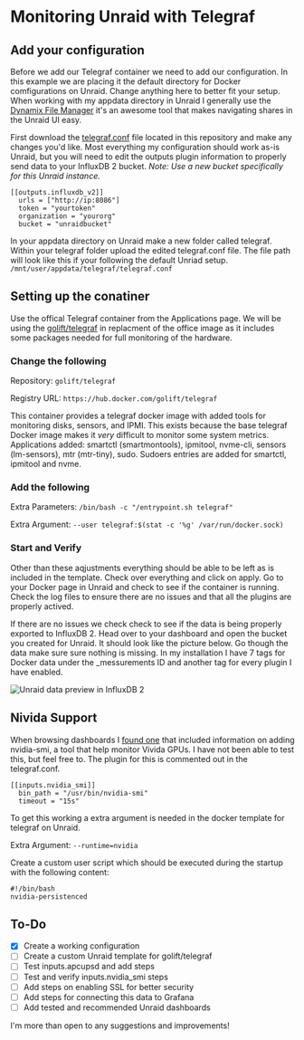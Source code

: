 # Monitoring Unraid with Telegraf

## Add your configuration
Before we add our Telegraf container we need to add our configuration. In this example we are placing it the default directory for Docker comfigurations on Unraid. Change anything here to better fit your setup. When working with my appdata directory in Unraid I generally use the [Dynamix File Manager](https://forums.unraid.net/topic/120982-dynamix-file-manager/) it's an awesome tool that makes navigating shares in the Unraid UI easy.

First download the [telegraf.conf](https://github.com/TechHutTV/server-monitoring/blob/main/unraid/telegraf.conf) file located in this repository and make any changes you'd like. Most everything my configuration should work as-is Unraid, but you will need to edit the outputs plugin information to properly send data to your InfluxDB 2 bucket. _Note: Use a new bucket specifically for this Unraid instance._

```
[[outputs.influxdb_v2]]
  urls = ["http://ip:8086"]
  token = "yourtoken"
  organization = "yourorg"
  bucket = "unraidbucket"
```

In your appdata directory on Unraid make a new folder called telegraf. Within your telegraf folder upload the edited telegraf.conf file. The file path will look like this if your following the default Unriad setup. ```/mnt/user/appdata/telegraf/telegraf.conf ```


## Setting up the conatiner

Use the offical Telegraf container from the Applications page. We will be using the [golift/telegraf](https://hub.docker.com/golift/telegraf) in replacment of the office image as it includes some packages needed for full monitoring of the hardware.
### Change the following

Repository: ```golift/telegraf```

Registry URL: ```https://hub.docker.com/golift/telegraf```

This container provides a telegraf docker image with added tools for monitoring disks, sensors, and IPMI. This exists because the base telegraf Docker image makes it *very* difficult to monitor some system metrics. Applications added: smartctl (smartmontools), ipmitool, nvme-cli, sensors (lm-sensors), mtr (mtr-tiny), sudo. Sudoers entries are added for smartctl, ipmitool and nvme.

### Add the following

Extra Parameters: ```/bin/bash -c "/entrypoint.sh telegraf"```

Extra Argument: ```--user telegraf:$(stat -c '%g' /var/run/docker.sock)```

### Start and Verify

Other than these aqjustments everything should be able to be left as is included in the template. Check over everything and click on apply. Go to your Docker page in Unraid and check to see if the container is running. Check the log files to ensure there are no issues and that all the plugins are properly actived.

If there are no issues we check check to see if the data is being properly exported to InfluxDB 2. Head over to your dashboard and open the bucket you created for Unraid. It should look like the picture below. Go though the data make sure sure nothing is missing. In my installation I have 7 tags for Docker data under the _messurements ID and another tag for every plugin I have enabled.

![Unraid data preview in InfluxDB 2](https://github.com/TechHutTV/server-monitoring/blob/main/unraid/unraid-data-preview.png?raw=true)

## Nivida Support

When browsing dashboards I [found one](https://grafana.com/grafana/dashboards/15503-system-information/) that included information on adding nvidia-smi, a tool that help monitor Vivida GPUs. I have not been able to test this, but feel free to. The plugin for this is commented out in the telegraf.conf.

```
[[inputs.nvidia_smi]]
  bin_path = "/usr/bin/nvidia-smi"
  timeout = "15s"
```
To get this working a extra argument is needed in the docker template for telegraf on Unraid.

Extra Argument: ```--runtime=nvidia```

Create a custom user script which should be executed during the startup with the following content:

```
#!/bin/bash
nvidia-persistenced
```

## To-Do
- [x] Create a working configuration
- [ ] Create a custom Unraid template for golift/telegraf
- [ ] Test inputs.apcupsd and add steps
- [ ] Test and verify inputs.nvidia_smi steps
- [ ] Add steps on enabling SSL for better security
- [ ] Add steps for connecting this data to Grafana
- [ ] Add tested and recommended Unraid dashboards

I'm more than open to any suggestions and improvements!
